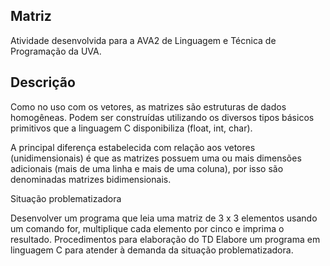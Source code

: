 ## Matriz

Atividade desenvolvida para a AVA2 de Linguagem e Técnica de Programação da UVA.

## Descrição
Como no uso com os vetores, as matrizes são estruturas de dados homogêneas. Podem ser construídas utilizando os diversos tipos básicos primitivos que a linguagem C disponibiliza (float, int, char).

A principal diferença estabelecida com relação aos vetores (unidimensionais) é que as matrizes possuem uma ou mais dimensões adicionais (mais de uma linha e mais de uma coluna), por isso são denominadas matrizes bidimensionais.

Situação problematizadora

Desenvolver um programa que leia uma matriz de 3 x 3 elementos usando um comando for, multiplique cada elemento por cinco e imprima o resultado.
Procedimentos para elaboração do TD 
Elabore um programa em linguagem C para atender à demanda da situação problematizadora.
